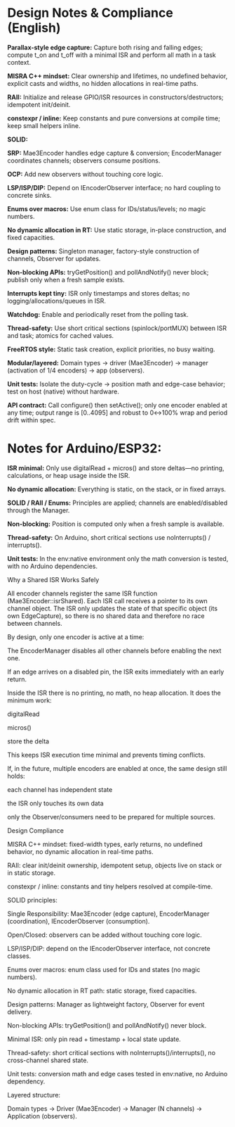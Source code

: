 # Design Notes & Compliance (English)

**Parallax-style edge capture:** Capture both rising and falling edges; compute t_on and t_off with a minimal ISR and perform all math in a task context.

**MISRA C++ mindset:** Clear ownership and lifetimes, no undefined behavior, explicit casts and widths, no hidden allocations in real-time paths.

**RAII:** Initialize and release GPIO/ISR resources in constructors/destructors; idempotent init/deinit.

**constexpr / inline:** Keep constants and pure conversions at compile time; keep small helpers inline.

**SOLID:**

**SRP:** Mae3Encoder handles edge capture & conversion; EncoderManager coordinates channels; observers consume positions.

**OCP:** Add new observers without touching core logic.

**LSP/ISP/DIP:** Depend on IEncoderObserver interface; no hard coupling to concrete sinks.

**Enums over macros:** Use enum class for IDs/status/levels; no magic numbers.

**No dynamic allocation in RT:** Use static storage, in-place construction, and fixed capacities.

**Design patterns:** Singleton manager, factory-style construction of channels, Observer for updates.

**Non-blocking APIs:** tryGetPosition() and pollAndNotify() never block; publish only when a fresh sample exists.

**Interrupts kept tiny:** ISR only timestamps and stores deltas; no logging/allocations/queues in ISR.

**Watchdog:** Enable and periodically reset from the polling task.

**Thread-safety:** Use short critical sections (spinlock/portMUX) between ISR and task; atomics for cached values.

**FreeRTOS style:** Static task creation, explicit priorities, no busy waiting.

**Modular/layered:** Domain types → driver (Mae3Encoder) → manager (activation of 1/4 encoders) → app (observers).

**Unit tests:** Isolate the duty-cycle → position math and edge-case behavior; test on host (native) without hardware.

**API contract:** Call configure() then setActive(); only one encoder enabled at any time; output range is [0..4095] and robust to 0↔100% wrap and period drift within spec.


# Notes for Arduino/ESP32:

**ISR minimal:** Only use digitalRead + micros() and store deltas—no printing, calculations, or heap usage inside the ISR.

**No dynamic allocation:** Everything is static, on the stack, or in fixed arrays.

**SOLID / RAII / Enums:** Principles are applied; channels are enabled/disabled through the Manager.

**Non-blocking:** Position is computed only when a fresh sample is available.

**Thread-safety:** On Arduino, short critical sections use noInterrupts() / interrupts().

**Unit tests:** In the env:native environment only the math conversion is tested, with no Arduino dependencies.


Why a Shared ISR Works Safely

All encoder channels register the same ISR function (Mae3Encoder::isrShared).
Each ISR call receives a pointer to its own channel object. The ISR only updates the state of that specific object (its own EdgeCapture), so there is no shared data and therefore no race between channels.

By design, only one encoder is active at a time:

The EncoderManager disables all other channels before enabling the next one.

If an edge arrives on a disabled pin, the ISR exits immediately with an early return.

Inside the ISR there is no printing, no math, no heap allocation. It does the minimum work:

digitalRead

micros()

store the delta

This keeps ISR execution time minimal and prevents timing conflicts.

If, in the future, multiple encoders are enabled at once, the same design still holds:

each channel has independent state

the ISR only touches its own data

only the Observer/consumers need to be prepared for multiple sources.

Design Compliance

MISRA C++ mindset: fixed-width types, early returns, no undefined behavior, no dynamic allocation in real-time paths.

RAII: clear init/deinit ownership, idempotent setup, objects live on stack or in static storage.

constexpr / inline: constants and tiny helpers resolved at compile-time.

SOLID principles:

Single Responsibility: Mae3Encoder (edge capture), EncoderManager (coordination), IEncoderObserver (consumption).

Open/Closed: observers can be added without touching core logic.

LSP/ISP/DIP: depend on the IEncoderObserver interface, not concrete classes.

Enums over macros: enum class used for IDs and states (no magic numbers).

No dynamic allocation in RT path: static storage, fixed capacities.

Design patterns: Manager as lightweight factory, Observer for event delivery.

Non-blocking APIs: tryGetPosition() and pollAndNotify() never block.

Minimal ISR: only pin read + timestamp + local state update.

Thread-safety: short critical sections with noInterrupts()/interrupts(), no cross-channel shared state.

Unit tests: conversion math and edge cases tested in env:native, no Arduino dependency.

Layered structure:

Domain types → Driver (Mae3Encoder) → Manager (N channels) → Application (observers).